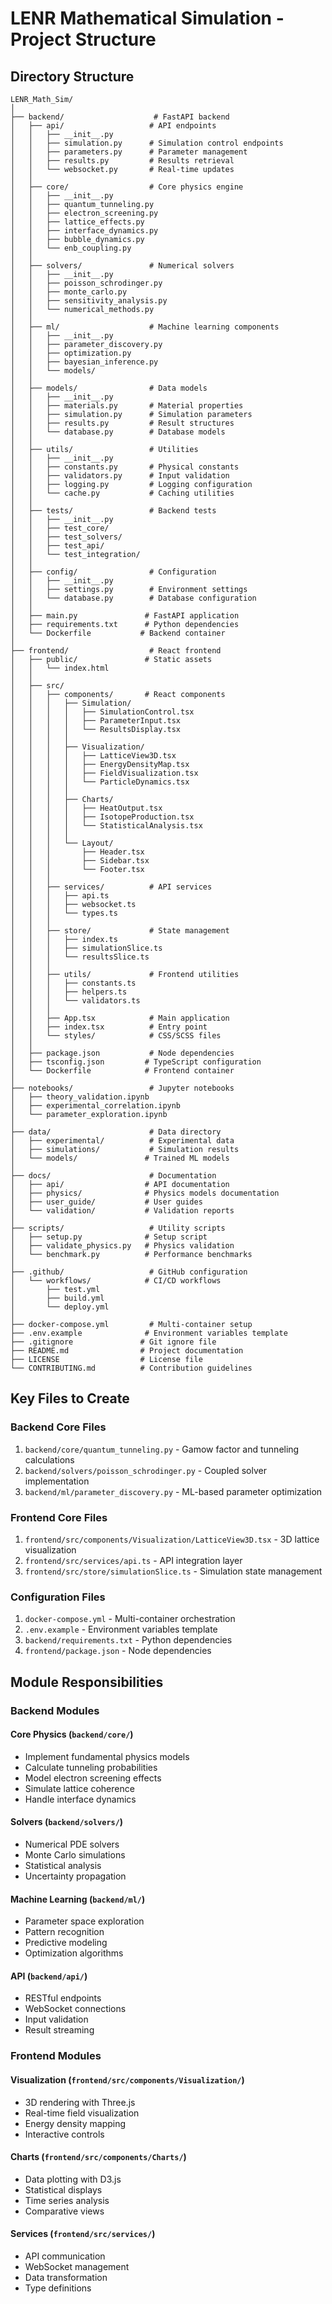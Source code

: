 # LENR Mathematical Simulation - Project Structure

## Directory Structure

```
LENR_Math_Sim/
│
├── backend/                    # FastAPI backend
│   ├── api/                   # API endpoints
│   │   ├── __init__.py
│   │   ├── simulation.py      # Simulation control endpoints
│   │   ├── parameters.py      # Parameter management
│   │   ├── results.py         # Results retrieval
│   │   └── websocket.py       # Real-time updates
│   │
│   ├── core/                  # Core physics engine
│   │   ├── __init__.py
│   │   ├── quantum_tunneling.py
│   │   ├── electron_screening.py
│   │   ├── lattice_effects.py
│   │   ├── interface_dynamics.py
│   │   ├── bubble_dynamics.py
│   │   └── enb_coupling.py
│   │
│   ├── solvers/               # Numerical solvers
│   │   ├── __init__.py
│   │   ├── poisson_schrodinger.py
│   │   ├── monte_carlo.py
│   │   ├── sensitivity_analysis.py
│   │   └── numerical_methods.py
│   │
│   ├── ml/                    # Machine learning components
│   │   ├── __init__.py
│   │   ├── parameter_discovery.py
│   │   ├── optimization.py
│   │   ├── bayesian_inference.py
│   │   └── models/
│   │
│   ├── models/                # Data models
│   │   ├── __init__.py
│   │   ├── materials.py       # Material properties
│   │   ├── simulation.py      # Simulation parameters
│   │   ├── results.py         # Result structures
│   │   └── database.py        # Database models
│   │
│   ├── utils/                 # Utilities
│   │   ├── __init__.py
│   │   ├── constants.py       # Physical constants
│   │   ├── validators.py      # Input validation
│   │   ├── logging.py         # Logging configuration
│   │   └── cache.py           # Caching utilities
│   │
│   ├── tests/                 # Backend tests
│   │   ├── __init__.py
│   │   ├── test_core/
│   │   ├── test_solvers/
│   │   ├── test_api/
│   │   └── test_integration/
│   │
│   ├── config/                # Configuration
│   │   ├── __init__.py
│   │   ├── settings.py        # Environment settings
│   │   └── database.py        # Database configuration
│   │
│   ├── main.py               # FastAPI application
│   ├── requirements.txt      # Python dependencies
│   └── Dockerfile           # Backend container
│
├── frontend/                  # React frontend
│   ├── public/               # Static assets
│   │   └── index.html
│   │
│   ├── src/
│   │   ├── components/       # React components
│   │   │   ├── Simulation/
│   │   │   │   ├── SimulationControl.tsx
│   │   │   │   ├── ParameterInput.tsx
│   │   │   │   └── ResultsDisplay.tsx
│   │   │   │
│   │   │   ├── Visualization/
│   │   │   │   ├── LatticeView3D.tsx
│   │   │   │   ├── EnergyDensityMap.tsx
│   │   │   │   ├── FieldVisualization.tsx
│   │   │   │   └── ParticleDynamics.tsx
│   │   │   │
│   │   │   ├── Charts/
│   │   │   │   ├── HeatOutput.tsx
│   │   │   │   ├── IsotopeProduction.tsx
│   │   │   │   └── StatisticalAnalysis.tsx
│   │   │   │
│   │   │   └── Layout/
│   │   │       ├── Header.tsx
│   │   │       ├── Sidebar.tsx
│   │   │       └── Footer.tsx
│   │   │
│   │   ├── services/          # API services
│   │   │   ├── api.ts
│   │   │   ├── websocket.ts
│   │   │   └── types.ts
│   │   │
│   │   ├── store/             # State management
│   │   │   ├── index.ts
│   │   │   ├── simulationSlice.ts
│   │   │   └── resultsSlice.ts
│   │   │
│   │   ├── utils/             # Frontend utilities
│   │   │   ├── constants.ts
│   │   │   ├── helpers.ts
│   │   │   └── validators.ts
│   │   │
│   │   ├── App.tsx            # Main application
│   │   ├── index.tsx          # Entry point
│   │   └── styles/            # CSS/SCSS files
│   │
│   ├── package.json           # Node dependencies
│   ├── tsconfig.json         # TypeScript configuration
│   └── Dockerfile            # Frontend container
│
├── notebooks/                 # Jupyter notebooks
│   ├── theory_validation.ipynb
│   ├── experimental_correlation.ipynb
│   └── parameter_exploration.ipynb
│
├── data/                      # Data directory
│   ├── experimental/          # Experimental data
│   ├── simulations/           # Simulation results
│   └── models/               # Trained ML models
│
├── docs/                      # Documentation
│   ├── api/                  # API documentation
│   ├── physics/              # Physics models documentation
│   ├── user_guide/           # User guides
│   └── validation/           # Validation reports
│
├── scripts/                   # Utility scripts
│   ├── setup.py              # Setup script
│   ├── validate_physics.py   # Physics validation
│   └── benchmark.py          # Performance benchmarks
│
├── .github/                   # GitHub configuration
│   └── workflows/            # CI/CD workflows
│       ├── test.yml
│       ├── build.yml
│       └── deploy.yml
│
├── docker-compose.yml         # Multi-container setup
├── .env.example              # Environment variables template
├── .gitignore               # Git ignore file
├── README.md                # Project documentation
├── LICENSE                  # License file
└── CONTRIBUTING.md          # Contribution guidelines
```

## Key Files to Create

### Backend Core Files
1. `backend/core/quantum_tunneling.py` - Gamow factor and tunneling calculations
2. `backend/solvers/poisson_schrodinger.py` - Coupled solver implementation
3. `backend/ml/parameter_discovery.py` - ML-based parameter optimization

### Frontend Core Files
1. `frontend/src/components/Visualization/LatticeView3D.tsx` - 3D lattice visualization
2. `frontend/src/services/api.ts` - API integration layer
3. `frontend/src/store/simulationSlice.ts` - Simulation state management

### Configuration Files
1. `docker-compose.yml` - Multi-container orchestration
2. `.env.example` - Environment variables template
3. `backend/requirements.txt` - Python dependencies
4. `frontend/package.json` - Node dependencies

## Module Responsibilities

### Backend Modules

#### Core Physics (`backend/core/`)
- Implement fundamental physics models
- Calculate tunneling probabilities
- Model electron screening effects
- Simulate lattice coherence
- Handle interface dynamics

#### Solvers (`backend/solvers/`)
- Numerical PDE solvers
- Monte Carlo simulations
- Statistical analysis
- Uncertainty propagation

#### Machine Learning (`backend/ml/`)
- Parameter space exploration
- Pattern recognition
- Predictive modeling
- Optimization algorithms

#### API (`backend/api/`)
- RESTful endpoints
- WebSocket connections
- Input validation
- Result streaming

### Frontend Modules

#### Visualization (`frontend/src/components/Visualization/`)
- 3D rendering with Three.js
- Real-time field visualization
- Energy density mapping
- Interactive controls

#### Charts (`frontend/src/components/Charts/`)
- Data plotting with D3.js
- Statistical displays
- Time series analysis
- Comparative views

#### Services (`frontend/src/services/`)
- API communication
- WebSocket management
- Data transformation
- Type definitions
